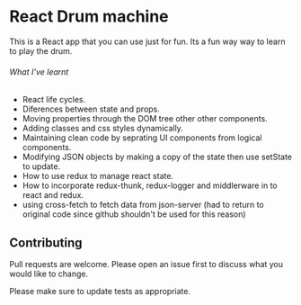 # React Drum machine

This is a React app that you can use just for fun. Its a fun way way to learn to play the drum.

###### What I've learnt

- React life cycles.
- Diferences between state and props.
- Moving properties through the DOM tree other other components.
- Adding classes and css styles dynamically.
- Maintaining clean code by seprating UI components from logical components.
- Modifying JSON objects by making a copy of the state then use setState to update.
- How to use redux to manage react state.
- How to incorporate redux-thunk, redux-logger and middlerware in to react and redux.
- using cross-fetch to fetch data from json-server (had to return to original code since github shouldn't be used for this reason)

## Contributing

Pull requests are welcome. Please open an issue first to discuss what you would like to change.

Please make sure to update tests as appropriate.
